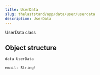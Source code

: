 ```yaml
---
title: UserData
slug: thelaststand/app/data/user/userdata
description: UserData
---
```


UserData class

## Object structure

```scala
data UserData

email: String!

```
